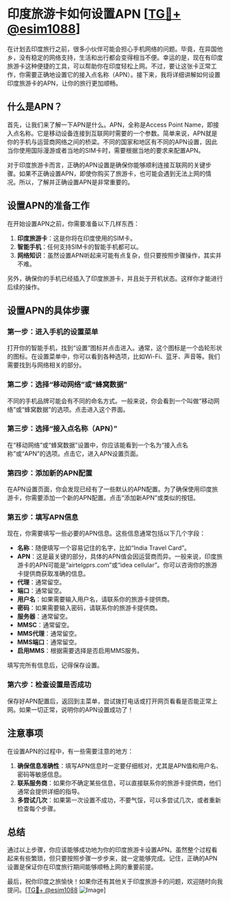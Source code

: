 # 印度旅游卡如何设置APN [[TG💪+ @esim1088](https://t.me/s/esim1088)]

在计划去印度旅行之前，很多小伙伴可能会担心手机网络的问题。毕竟，在异国他乡，没有稳定的网络支持，生活和出行都会变得相当不便。幸运的是，现在有印度旅游卡这种便捷的工具，可以帮助你在印度轻松上网。不过，要让这张卡正常工作，你需要正确地设置它的接入点名称（APN）。接下来，我将详细讲解如何设置印度旅游卡的APN，让你的旅行更加顺畅。

## 什么是APN？

首先，让我们来了解一下APN是什么。APN，全称是Access Point Name，即接入点名称。它是移动设备连接到互联网时需要的一个参数。简单来说，APN就是你的手机与运营商网络之间的桥梁。不同的国家和地区有不同的APN设置，因此当你使用国际漫游或者当地的SIM卡时，需要根据当地的要求来配置APN。

对于印度旅游卡而言，正确的APN设置是确保你能够顺利连接互联网的关键步骤。如果不正确设置APN，即使你购买了旅游卡，也可能会遇到无法上网的情况。所以，了解并正确设置APN是非常重要的。

## 设置APN的准备工作

在开始设置APN之前，你需要准备以下几样东西：

1. **印度旅游卡**：这是你将在印度使用的SIM卡。
2. **智能手机**：任何支持SIM卡的智能手机都可以。
3. **网络知识**：虽然设置APN听起来可能有点复杂，但只要按照步骤操作，其实并不难。

另外，确保你的手机已经插入了印度旅游卡，并且处于开机状态。这样你才能进行后续的操作。

## 设置APN的具体步骤

### 第一步：进入手机的设置菜单

打开你的智能手机，找到“设置”图标并点击进入。通常，这个图标是一个齿轮形状的图标。在设置菜单中，你可以看到各种选项，比如Wi-Fi、蓝牙、声音等。我们需要找到与网络相关的部分。

### 第二步：选择“移动网络”或“蜂窝数据”

不同的手机品牌可能会有不同的命名方式。一般来说，你会看到一个叫做“移动网络”或“蜂窝数据”的选项。点击进入这个界面。

### 第三步：选择“接入点名称（APN）”

在“移动网络”或“蜂窝数据”设置中，你应该能看到一个名为“接入点名称”或“APN”的选项。点击它，进入APN设置页面。

### 第四步：添加新的APN配置

在APN设置页面，你会发现已经有了一些默认的APN配置。为了确保使用印度旅游卡，你需要添加一个新的APN配置。点击“添加新APN”或类似的按钮。

### 第五步：填写APN信息

现在，你需要填写一些必要的APN信息。这些信息通常包括以下几个字段：

- **名称**：随便填写一个容易记住的名字，比如“India Travel Card”。
- **APN**：这是最关键的部分，具体的APN值会因运营商而异。一般来说，印度旅游卡的APN可能是“airtelgprs.com”或“idea cellular”。你可以咨询你的旅游卡提供商获取准确的信息。
- **代理**：通常留空。
- **端口**：通常留空。
- **用户名**：如果需要输入用户名，请联系你的旅游卡提供商。
- **密码**：如果需要输入密码，请联系你的旅游卡提供商。
- **服务器**：通常留空。
- **MMSC**：通常留空。
- **MMS代理**：通常留空。
- **MMS端口**：通常留空。
- **启用MMS**：根据需要选择是否启用MMS服务。

填写完所有信息后，记得保存设置。

### 第六步：检查设置是否成功

保存好APN配置后，返回到主菜单，尝试拨打电话或打开网页看看是否能正常上网。如果一切正常，说明你的APN设置成功了！

## 注意事项

在设置APN的过程中，有一些需要注意的地方：

1. **确保信息准确性**：填写APN信息时一定要仔细核对，尤其是APN值和用户名、密码等敏感信息。
2. **联系服务商**：如果你不确定某些信息，可以直接联系你的旅游卡提供商，他们通常会提供详细的指导。
3. **多尝试几次**：如果第一次设置不成功，不要气馁，可以多尝试几次，或者重新检查每个步骤。

## 总结

通过以上步骤，你应该能够成功地为你的印度旅游卡设置APN。虽然整个过程看起来有些繁琐，但只要按照步骤一步步来，就一定能够完成。记住，正确的APN设置是保证你在印度旅行期间能够顺畅上网的重要前提。

最后，祝你印度之旅愉快！如果你还有其他关于印度旅游卡的问题，欢迎随时向我提问。[[TG💪+ @esim1088](https://t.me/s/esim1088) ![Image](https://i.postimg.cc/4NQfJmqS/Snipaste-2025-05-13-00-14-12.png)]
